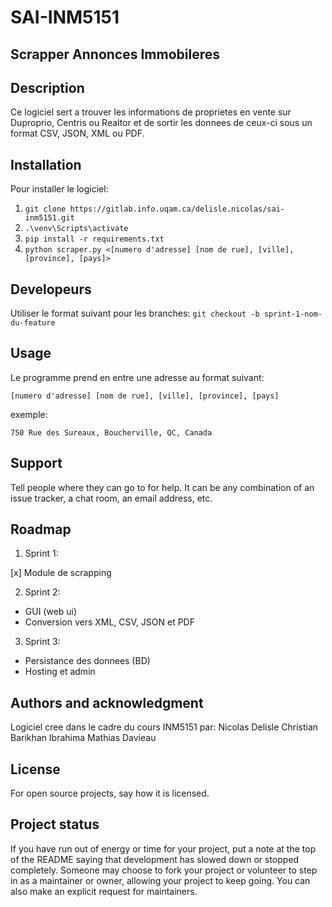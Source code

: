 # SAI-INM5151


## Scrapper Annonces Immobileres

## Description
Ce logiciel sert a trouver les informations de proprietes en vente sur Duproprio, Centris ou Realtor et de sortir les donnees de ceux-ci sous un format CSV, JSON, XML ou PDF.

## Installation

Pour installer le logiciel:
1. `git clone https://gitlab.info.uqam.ca/delisle.nicolas/sai-inm5151.git`
2. `.\venv\Scripts\activate`
2. `pip install -r requirements.txt`
3. `python scraper.py <[numero d'adresse] [nom de rue], [ville], [province], [pays]>`

## Developeurs
Utiliser le format suivant pour les branches:
`git checkout -b sprint-1-nom-du-feature`

## Usage
Le programme prend en entre une adresse au format suivant:

```[numero d'adresse] [nom de rue], [ville], [province], [pays]```

exemple:

```750 Rue des Sureaux, Boucherville, QC, Canada```

## Support
Tell people where they can go to for help. It can be any combination of an issue tracker, a chat room, an email address, etc.

## Roadmap
1. Sprint 1:

 [x] Module de scrapping

2. Sprint 2:

 - GUI (web ui)
 - Conversion vers XML, CSV, JSON et PDF

3. Sprint 3:

 - Persistance des donnees (BD)
 - Hosting et admin


## Authors and acknowledgment
Logiciel cree dans le cadre du cours INM5151 par:
Nicolas Delisle
Christian Barikhan
Ibrahima Mathias Davieau

## License
For open source projects, say how it is licensed.

## Project status
If you have run out of energy or time for your project, put a note at the top of the README saying that development has slowed down or stopped completely. Someone may choose to fork your project or volunteer to step in as a maintainer or owner, allowing your project to keep going. You can also make an explicit request for maintainers.
